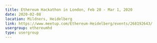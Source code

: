 ```yaml
---
title: Ethereum Hackathon in London, Feb 28 - Mar 1, 2020
date: 2020-02-08
location: Mildners, Heidelberg
link: https://www.meetup.com/Ethereum-Heidelberg/events/268192643/
usergroup: ethereumhd
type: usergroup
---
```

